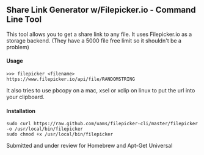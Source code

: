 ## Share Link Generator w/Filepicker.io - Command Line Tool 
 
This tool allows you to get a share link to any file. It uses Filepicker.io as a storage backend. (They have a 5000 file free limit so it shouldn't be a problem)

#### Usage

    >>> filepicker <filename>
    https://www.filepicker.io/api/file/RANDOMSTRING

It also tries to use pbcopy on a mac, xsel or xclip on linux to put the url into your clipboard.


#### Installation

    sudo curl https://raw.github.com/uams/filepicker-cli/master/filepicker -o /usr/local/bin/filepicker
    sudo chmod +x /usr/local/bin/filepicker

Submitted and under review for Homebrew and Apt-Get Universal
